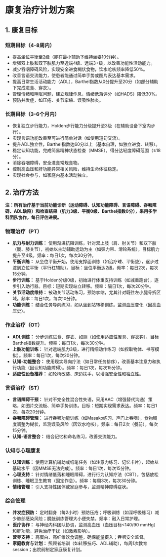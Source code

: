# 康复治疗计划方案

## 1. 康复目标
### 短期目标（4-8周内）
- 提高坐位平衡至2级（能在最小辅助下维持坐姿10分钟）。
- 增强双上肢和双下肢肌力至近端4级、远端3+级，以改善功能性活动能力。
- 减少吞咽障碍风险，实现安全进食糊状食物，饮水呛咳频率降低50%。
- 改善言语交流能力，使患者能通过简单手势或图片表达基本需求。
- 提高日常生活活动能力（ADL），Barthel指数从0分提升至20分（如部分辅助下完成进食、穿衣）。
- 管理情绪和睡眠问题，建立规律作息，情绪低落评分（如HADS）降低30%。
- 预防并发症，如压疮、关节挛缩、误吸性肺炎。

### 长期目标（3-6个月内）
- 恢复独立步行能力，Holden步行能力分级提升至3级（在辅助设备下室内步行）。
- 实现言语功能改善至可进行简单对话（如使用短句交流）。
- 提升ADL独立性，Barthel指数达60分以上（基本自理，如独立进食、转移）。
- 稳定认知功能，完成简易精神状态检查（MMSE），得分达轻度障碍范围（≥18分）。
- 消除吞咽障碍，安全进食常规食物。
- 控制高血压和肝功能异常相关风险，维持生命体征稳定。
- 实现社会参与，如家庭内基本活动独立。

## 2. 治疗方法
**注：所有治疗基于当前功能诊断（运动障碍、认知功能障碍、言语障碍、吞咽障碍、ADL缺陷）和检查结果（肌力3级、平衡0级、Barthel指数0分），采用多学科团队协作，每日评估进展。**

### 物理治疗（PT）
- **肌力与耐力训练：** 使用渐进抗阻训练，针对双上肢（肩、肘关节）和双下肢（髋、膝关节），初始以主动辅助运动为主（如弹力带、滑轮系统），目标肌力提升至4级。频率：每日1次，每次30分钟。
- **平衡训练：** 从坐位平衡开始，使用支撑面训练（如治疗球、平衡垫），逐步过渡到立位平衡（平行杠辅助）。目标：坐位平衡达2级。频率：每日2次，每次15分钟。
- **步行训练：** 基于Holden分级0级，初始进行体重支持训练（如减重跑台），逐步引入助行器。目标：短期实现站立转移。频率：隔日1次，每次20分钟。
- **关节活动度维持：** 被动关节活动练习，预防挛缩，尤其针对既往左小腿骨折区域。频率：每日1次，每次10分钟。
- **功能训练：** 结合任务导向练习，如从坐到站转移训练。监测血压变化（因高血压史）。

### 作业治疗（OT）
- **ADL训练：** 分步训练进食、穿衣、如厕（如使用适应性餐具、穿衣钩），目标Barthel指数提升。频率：每日1次，每次30分钟。
- **上肢功能训练：** 针对远端肌力3级，进行精细动作练习（如捏取物体、书写模拟）。频率：每日1次，每次20分钟。
- **认知-功能整合：** 使用现实导向疗法（如日常任务排序），改善基本注意力和执行功能（因认知功能障碍）。频率：每日1次，每次15分钟。
- **适应性设备推荐：** 如轮椅改装、床边扶手，以增强安全性和独立性。

### 言语治疗（ST）
- **言语障碍干预：** 针对不完全性混合性失语，采用AAC（增强替代沟通）策略，如图片交流板、简单手势训练。目标：短期实现需求表达。频率：每日1次，每次20分钟。
- **吞咽障碍管理：** 进行吞咽功能训练（如Masako练习、声门上吞咽），食物稠度调整为糊状，监测误吸风险（因饮水呛咳）。频率：每日2次（餐前），每次15分钟。
- **认知-语言整合：** 结合记忆和命名练习，改善交流能力。

### 认知与心理康复
- **认知训练：** 使用计算机辅助或纸笔任务（如注意力练习、记忆卡片），起始从基础水平（因MMSE无法完成）。频率：每日1次，每次15分钟。
- **心理支持：** 针对情绪低落和睡眠障碍，进行行为认知疗法（CBT），包括放松训练、睡眠卫生教育（固定作息）。频率：每周3次，每次30分钟。
- **情绪管理：** 引入支持性团体或家庭参与，监测精神障碍症状。

### 综合管理
- **并发症预防：** 定时翻身（每2小时）预防压疮；呼吸训练（如深呼吸练习）减少肺部感染风险；膀胱训练管理大小便失禁。频率：融入日常护理。
- **医疗协作：** 与神经内科团队协调，监测高血压（血压目标<140/90 mmHg）和肝功能，避免治疗干扰（如激素影响）。
- **营养支持：** 高蛋白、高纤维饮食调整，确保能量摄入；吞咽安全监督。
- **家庭教育与计划：** 照顾者培训（如转移技巧、ADL辅助），每周1次教育 session；出院前制定家庭康复计划。